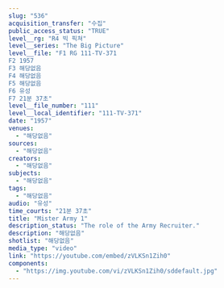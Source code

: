 ```yaml
---
slug: "536"
acquisition_transfer: "수집"
public_access_status: "TRUE"
level__rg: "R4 빅 픽쳐"
level__series: "The Big Picture"
level__file: "F1 RG 111-TV-371
F2 1957
F3 해당없음
F4 해당없음
F5 해당없음
F6 유성
F7 21분 37초"
level__file_number: "111"
level__local_identifier: "111-TV-371"
date: "1957"
venues: 
  - "해당없음"
sources: 
  - "해당없음"
creators: 
  - "해당없음"
subjects: 
  - "해당없음"
tags: 
  - "해당없음"
audio: "유성"
time_courts: "21분 37초"
title: "Mister Army 1"
description_status: "The role of the Army Recruiter."
description: "해당없음"
shotlist: "해당없음"
media_type: "video"
link: "https://youtube.com/embed/zVLKSn1Zih0"
components: 
  - "https://img.youtube.com/vi/zVLKSn1Zih0/sddefault.jpg"
---
```

